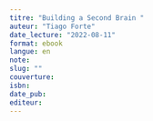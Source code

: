 ```yaml
---
titre: "Building a Second Brain "
auteur: "Tiago Forte"
date_lecture: "2022-08-11"
format: ebook
langue: en
note:
slug: ""
couverture: 
isbn: 
date_pub: 
editeur: 
---
```

